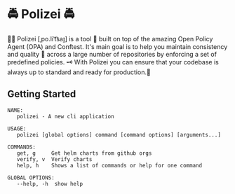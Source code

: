 # 🚔 Polizei 🚔

🕵️‍♂️ Polizei [ˌpo.liˈt͡saɪ̯] is a tool 💪 built on top of the amazing Open Policy Agent (OPA) and Conftest. It's main goal is to help you maintain consistency and quality 💯 across a large number of repositories by enforcing a set of predefined policies. 🗝️ With Polizei you can ensure that your codebase is always up to standard and ready for production.🚀

## Getting Started

```
NAME:
   polizei - A new cli application

USAGE:
   polizei [global options] command [command options] [arguments...]

COMMANDS:
   get, g     Get helm charts from github orgs
   verify, v  Verify charts
   help, h    Shows a list of commands or help for one command

GLOBAL OPTIONS:
   --help, -h  show help
```
